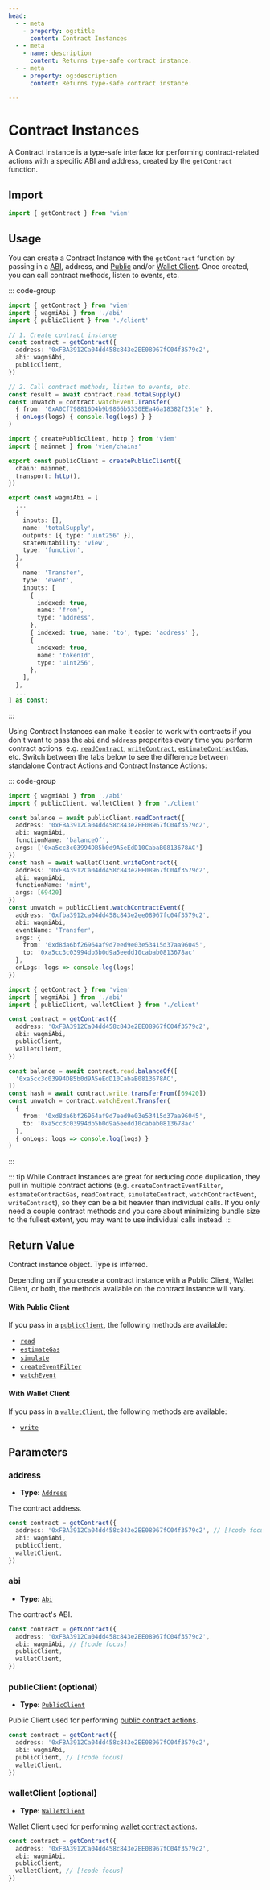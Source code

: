 ```yaml
---
head:
  - - meta
    - property: og:title
      content: Contract Instances
  - - meta
    - name: description
      content: Returns type-safe contract instance.
  - - meta
    - property: og:description
      content: Returns type-safe contract instance.

---
```


# Contract Instances

A Contract Instance is a type-safe interface for performing contract-related actions with a specific ABI and address, created by the `getContract` function.

## Import

```ts
import { getContract } from 'viem'
```

## Usage

You can create a Contract Instance with the `getContract` function by passing in a [ABI](/docs/glossary/types.html#abi), address, and [Public](/docs/clients/public.html) and/or [Wallet Client](/docs/clients/wallet.html). Once created, you can call contract methods, listen to events, etc.

::: code-group
```ts [example.ts]
import { getContract } from 'viem'
import { wagmiAbi } from './abi'
import { publicClient } from './client'

// 1. Create contract instance
const contract = getContract({
  address: '0xFBA3912Ca04dd458c843e2EE08967fC04f3579c2',
  abi: wagmiAbi,
  publicClient,
})

// 2. Call contract methods, listen to events, etc.
const result = await contract.read.totalSupply()
const unwatch = contract.watchEvent.Transfer(
  { from: '0xA0Cf798816D4b9b9866b5330EEa46a18382f251e' },
  { onLogs(logs) { console.log(logs) } }
)
```
```ts [client.ts]
import { createPublicClient, http } from 'viem'
import { mainnet } from 'viem/chains'

export const publicClient = createPublicClient({
  chain: mainnet,
  transport: http(),
})
```
```ts [abi.ts]
export const wagmiAbi = [
  ...
  {
    inputs: [],
    name: 'totalSupply',
    outputs: [{ type: 'uint256' }],
    stateMutability: 'view',
    type: 'function',
  },
  {
    name: 'Transfer',
    type: 'event',
    inputs: [
      {
        indexed: true,
        name: 'from',
        type: 'address',
      },
      { indexed: true, name: 'to', type: 'address' },
      {
        indexed: true,
        name: 'tokenId',
        type: 'uint256',
      },
    ],
  },
  ...
] as const;
```
:::

Using Contract Instances can make it easier to work with contracts if you don't want to pass the `abi` and `address` properites every time you perform contract actions, e.g. [`readContract`](/docs/contract/readContract.html), [`writeContract`](/docs/contract/writeContract.html), [`estimateContractGas`](/docs/contract/estimateContractGas.html), etc. Switch between the tabs below to see the difference between standalone Contract Actions and Contract Instance Actions:

::: code-group
```ts [contract-actions.ts]
import { wagmiAbi } from './abi'
import { publicClient, walletClient } from './client'

const balance = await publicClient.readContract({
  address: '0xFBA3912Ca04dd458c843e2EE08967fC04f3579c2',
  abi: wagmiAbi,
  functionName: 'balanceOf',
  args: ['0xa5cc3c03994DB5b0d9A5eEdD10CabaB0813678AC']
})
const hash = await walletClient.writeContract({
  address: '0xFBA3912Ca04dd458c843e2EE08967fC04f3579c2',
  abi: wagmiAbi,
  functionName: 'mint',
  args: [69420]
})
const unwatch = publicClient.watchContractEvent({
  address: '0xfba3912ca04dd458c843e2ee08967fc04f3579c2',
  abi: wagmiAbi,
  eventName: 'Transfer',
  args: {  
    from: '0xd8da6bf26964af9d7eed9e03e53415d37aa96045',
    to: '0xa5cc3c03994db5b0d9a5eedd10cabab0813678ac'
  },
  onLogs: logs => console.log(logs)
})
```
```ts [contract-instance.ts]
import { getContract } from 'viem'
import { wagmiAbi } from './abi'
import { publicClient, walletClient } from './client'

const contract = getContract({
  address: '0xFBA3912Ca04dd458c843e2EE08967fC04f3579c2',
  abi: wagmiAbi,
  publicClient,
  walletClient,
})

const balance = await contract.read.balanceOf([
  '0xa5cc3c03994DB5b0d9A5eEdD10CabaB0813678AC',
])
const hash = await contract.write.transferFrom([69420])
const unwatch = contract.watchEvent.Transfer(
  {
    from: '0xd8da6bf26964af9d7eed9e03e53415d37aa96045',
    to: '0xa5cc3c03994db5b0d9a5eedd10cabab0813678ac'
  },
  { onLogs: logs => console.log(logs) }
)
```
:::

::: tip
While Contract Instances are great for reducing code duplication, they pull in multiple contract actions (e.g. `createContractEventFilter`, `estimateContractGas`, `readContract`, `simulateContract`, `watchContractEvent`, `writeContract`), so they can be a bit heavier than individual calls. If you only need a couple contract methods and you care about minimizing bundle size to the fullest extent, you may want to use individual calls instead.
:::

## Return Value

Contract instance object. Type is inferred.

Depending on if you create a contract instance with a Public Client, Wallet Client, or both, the methods available on the contract instance will vary.

#### With Public Client

If you pass in a [`publicClient`](/docs/contract/getContract#publicclient), the following methods are available:

- [`read`](/docs/contract/readContract.html)
- [`estimateGas`](/docs/contract/estimateContractGas.html)
- [`simulate`](/docs/contract/simulateContract.html)
- [`createEventFilter`](/docs/contract/createContractEventFilter.html)
- [`watchEvent`](/docs/contract/watchContractEvent.html)

#### With Wallet Client

If you pass in a [`walletClient`](/docs/contract/getContract#walletclient), the following methods are available:

- [`write`](/docs/contract/writeContract.html)

## Parameters

### address

- **Type:** [`Address`](/docs/glossary/types#address)

The contract address.

```ts
const contract = getContract({
  address: '0xFBA3912Ca04dd458c843e2EE08967fC04f3579c2', // [!code focus]
  abi: wagmiAbi,
  publicClient,
  walletClient,
})
```

### abi

- **Type:** [`Abi`](/docs/glossary/types#abi)

The contract's ABI.

```ts
const contract = getContract({
  address: '0xFBA3912Ca04dd458c843e2EE08967fC04f3579c2',
  abi: wagmiAbi, // [!code focus]
  publicClient,
  walletClient,
})
```

### publicClient (optional)

- **Type:** [`PublicClient`](/docs/clients/public.html)

Public Client used for performing [public contract actions](/docs/contract/getContract.html#with-public-client).

```ts
const contract = getContract({
  address: '0xFBA3912Ca04dd458c843e2EE08967fC04f3579c2',
  abi: wagmiAbi,
  publicClient, // [!code focus]
  walletClient,
})
```

### walletClient (optional)

- **Type:** [`WalletClient`](/docs/clients/wallet.html)

Wallet Client used for performing [wallet contract actions](/docs/contract/getContract.html#with-wallet-client).

```ts
const contract = getContract({
  address: '0xFBA3912Ca04dd458c843e2EE08967fC04f3579c2',
  abi: wagmiAbi,
  publicClient,
  walletClient, // [!code focus]
})
```